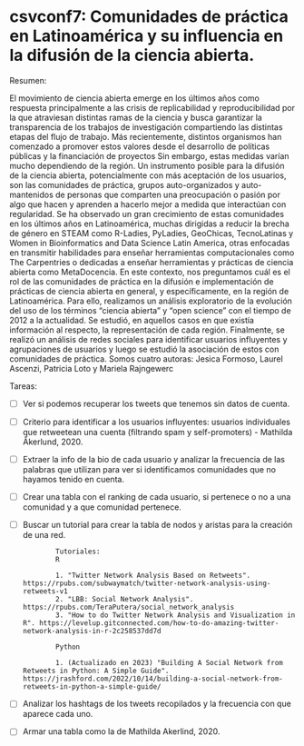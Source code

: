 # csvconf7: Comunidades de práctica en Latinoamérica y su influencia en la difusión de la ciencia abierta.

Resumen:

El movimiento de ciencia abierta emerge en los últimos años como respuesta principalmente a las crisis de replicabilidad y reproducibilidad por la que atraviesan distintas ramas de la ciencia y busca garantizar la transparencia de los trabajos de investigación compartiendo las distintas etapas del flujo de trabajo. Más recientemente, distintos organismos han comenzado a promover estos valores desde el desarrollo de políticas públicas y la financiación de proyectos Sin embargo, estas medidas varían mucho dependiendo de la región. Un instrumento posible para la difusión de la ciencia abierta, potencialmente con más aceptación de los usuarios, son las comunidades de práctica, grupos auto-organizados y auto-mantenidos de personas que comparten una preocupación o pasión por algo que hacen y aprenden a hacerlo mejor a medida que interactúan con regularidad. Se ha observado un gran crecimiento de estas comunidades en los últimos años en Latinoamérica, muchas dirigidas a reducir la brecha de género en STEAM como R-Ladies, PyLadies, GeoChicas, TecnoLatinas y Women in Bioinformatics and Data Science Latin America, otras enfocadas en transmitir habilidades para enseñar herramientas computacionales como The Carpentries o dedicadas a enseñar herramientas y prácticas de ciencia abierta como MetaDocencia. En este contexto, nos preguntamos cuál es el rol de las comunidades de práctica en la difusión e implementación de prácticas de ciencia abierta en general, y específicamente, en la región de Latinoamérica. Para ello, realizamos un análisis exploratorio de la evolución del uso de los términos “ciencia abierta” y “open science” con el tiempo de 2012 a la actualidad. Se estudió, en aquellos casos en que existía información al respecto, la representación de cada región. Finalmente, se realizó un análisis de redes sociales para identificar usuarios influyentes y agrupaciones de usuarios y luego se estudió la asociación de estos con comunidades de práctica. Somos cuatro autoras: Jesica Formoso, Laurel Ascenzi, Patricia Loto y Mariela Rajngewerc


Tareas:
- [ ] Ver si podemos recuperar los tweets que tenemos sin datos de cuenta. 
- [ ] Criterio para identificar a los usuarios influyentes: usuarios individuales que retweetean una cuenta (filtrando spam y self-promoters) - Mathilda Åkerlund, 2020.
- [ ] Extraer la info de la bio de cada usuario y analizar la frecuencia de las palabras que utilizan para ver si identificamos comunidades que no hayamos tenido en cuenta. 
- [ ] Crear una tabla con el ranking de cada usuario, si pertenece o no a una comunidad y a que comunidad pertenece.
- [ ] Buscar un tutorial para crear la tabla de nodos y aristas para la creación de una red. 
       

              Tutoriales:
              R

              1. "Twitter Network Analysis Based on Retweets". https://rpubs.com/subwaymatch/twitter-network-analysis-using-retweets-v1
              2. "LBB: Social Network Analysis". https://rpubs.com/TeraPutera/social_network_analysis
              3. "How to do Twitter Network Analysis and Visualization in R". https://levelup.gitconnected.com/how-to-do-amazing-twitter-network-analysis-in-r-2c258537dd7d

              Python

              1. (Actualizado en 2023) "Building A Social Network from Retweets in Python: A Simple Guide". https://jrashford.com/2022/10/14/building-a-social-network-from-retweets-in-python-a-simple-guide/
- [ ] Analizar los hashtags de los tweets recopilados y la frecuencia con que aparece cada uno. 
- [ ] Armar una tabla como la de Mathilda Akerlind, 2020.

